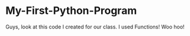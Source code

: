# My-First-Python-Program
Guys, look at this code I created for our class. I used Functions! Woo hoo!

